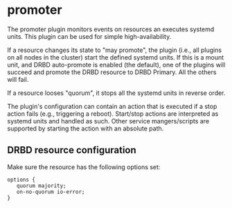 # promoter

The promoter plugin monitors events on resources an executes systemd units. This plugin can be used for simple
high-availability.

If a resource changes its state to "may promote", the plugin (i.e., all plugins on all nodes in the cluster)
start the defined systemd units. If this is a mount unit, and DRBD auto-promote is enabled (the default), one
of the plugins will succeed and promote the DRBD resource to DRBD Primary. All the others will fail.

If a resource looses "quorum", it stops all the systemd units in reverse order.

The plugin's configuration can contain an action that is executed if a stop action fails (e.g., triggering a
reboot). Start/stop actions are interpreted as systemd units and handled as such. Other service
mangers/scripts are supported by starting the action with an absolute path.

## DRBD resource configuration

Make sure the resource has the following options set:

```
options {
   quorum majority;
   on-no-quorum io-error;
}
```
